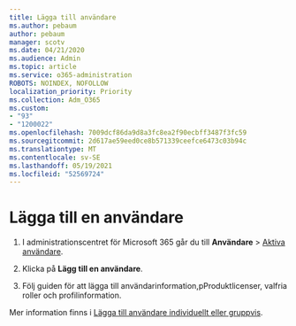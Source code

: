 ```yaml
---
title: Lägga till användare
ms.author: pebaum
author: pebaum
manager: scotv
ms.date: 04/21/2020
ms.audience: Admin
ms.topic: article
ms.service: o365-administration
ROBOTS: NOINDEX, NOFOLLOW
localization_priority: Priority
ms.collection: Adm_O365
ms.custom:
- "93"
- "1200022"
ms.openlocfilehash: 7009dcf86da9d8a3fc8ea2f90ecbff3487f3fc59
ms.sourcegitcommit: 2d617ae59eed0ce8b571339ceefce6473c03b94c
ms.translationtype: MT
ms.contentlocale: sv-SE
ms.lasthandoff: 05/19/2021
ms.locfileid: "52569724"
---
```

# <a name="add-a-user"></a>Lägga till en användare

1. I administrationscentret för Microsoft 365 går du till **Användare** > [Aktiva användare](https://admin.microsoft.com/Adminportal/Home?source=applauncher#/users).

2. Klicka på **Lägg till en användare**.

3. Följ guiden för att lägga till användarinformation,pProduktlicenser, valfria roller och profilinformation.

Mer information finns i [Lägga till användare individuellt eller gruppvis](/microsoft-365/admin/add-users/add-users).